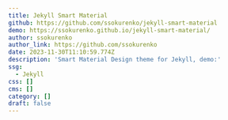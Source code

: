 ```yaml
---
title: Jekyll Smart Material
github: https://github.com/ssokurenko/jekyll-smart-material
demo: https://ssokurenko.github.io/jekyll-smart-material/
author: ssokurenko
author_link: https://github.com/ssokurenko
date: 2023-11-30T11:10:59.774Z
description: 'Smart Material Design theme for Jekyll, demo:'
ssg:
  - Jekyll
css: []
cms: []
category: []
draft: false
---
```

